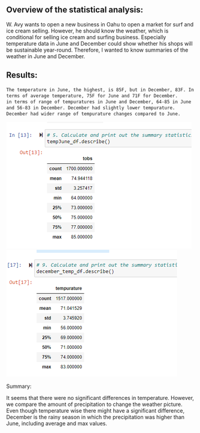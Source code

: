 ## Overview of the statistical analysis:

W. Avy wants to open a new business in Oahu to open a market for surf and ice cream selling. 
However, he should know the weather, which is conditional for selling ice cream and surfing business. 
Especially temperature data in June and December could show whether his shops will be sustainable year-round.
Therefore, I wanted to know summaries of the weather in June and December.
## Results:
    The temperature in June, the highest, is 85F, but in December, 83F. In terms of average temperature, 75F for June and 71F for December. 
    in terms of range of tempuratures in June and December, 64-85 in June and 56-83 in December. December had slightly lower tempurature.
    December had wider range of tempurature changes compared to June.
![Alt](https://github.com/iparxan/Module_Challenge_9/blob/main/Resources/Junesummary.png)
![Alt](https://github.com/iparxan/Module_Challenge_9/blob/main/Resources/Decembersummary.png)
     
 
Summary:

It seems that there were no significant differences in temperature. However, we compare the amount of precipitation to change the weather picture. 
     Even though temperature wise there might have a significant difference, December is the rainy season in which the precipitation was higher than June, including average and max values.